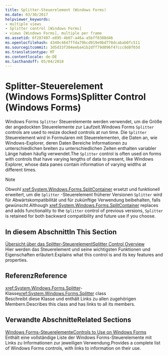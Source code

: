 ```yaml
---
title: Splitter-Steuerelement (Windows Forms)
ms.date: 03/30/2017
helpviewer_keywords:
- multiple views
- Splitter control [Windows Forms]
- views [Windows Forms], multiple per frame
ms.assetid: 6f287407-e895-4b07-a46a-a5bff8388d46
ms.openlocfilehash: 4340c4647ffda79bcd919e9bd778dcabab0fc511
ms.sourcegitcommit: 3d5d33f384eeba41b2dff79d096f47ccc8d8f03d
ms.translationtype: MT
ms.contentlocale: de-DE
ms.lasthandoff: 05/04/2018
---
```

# <a name="splitter-control-windows-forms"></a><span data-ttu-id="6fdc4-102">Splitter-Steuerelement (Windows Forms)</span><span class="sxs-lookup"><span data-stu-id="6fdc4-102">Splitter Control (Windows Forms)</span></span>
<span data-ttu-id="6fdc4-103">Windows Forms `Splitter` Steuerelemente werden verwendet, um die Größe der angedockten Steuerelemente zur Laufzeit.</span><span class="sxs-lookup"><span data-stu-id="6fdc4-103">Windows Forms `Splitter` controls are used to resize docked controls at run time.</span></span> <span data-ttu-id="6fdc4-104">Die `Splitter` Steuerelement wird in Formularen mit Steuerelementen, die Daten an, wie Windows-Explorer, deren Daten Bereiche Informationen zu unterschiedlichen breiten zu unterschiedlichen Zeiten enthalten variabler Länge haben häufig verwendet.</span><span class="sxs-lookup"><span data-stu-id="6fdc4-104">The `Splitter` control is often used on forms with controls that have varying lengths of data to present, like Windows Explorer, whose data panes contain information of varying widths at different times.</span></span>  
  
> [!NOTE]
>  <span data-ttu-id="6fdc4-105">Obwohl <xref:System.Windows.Forms.SplitContainer> ersetzt und funktionell erweitert, um die `Splitter` -Steuerelement früherer Versionen `Splitter` wird für Abwärtskompatibilität und für zukünftige Verwendung beibehalten, falls gewünscht.</span><span class="sxs-lookup"><span data-stu-id="6fdc4-105">Although <xref:System.Windows.Forms.SplitContainer> replaces and adds functionality to the `Splitter` control of previous versions, `Splitter` is retained for both backward compatibility and future use if you choose.</span></span>  
  
## <a name="in-this-section"></a><span data-ttu-id="6fdc4-106">In diesem Abschnitt</span><span class="sxs-lookup"><span data-stu-id="6fdc4-106">In This Section</span></span>  
 [<span data-ttu-id="6fdc4-107">Übersicht über das Splitter-Steuerelement</span><span class="sxs-lookup"><span data-stu-id="6fdc4-107">Splitter Control Overview</span></span>](../../../../docs/framework/winforms/controls/splitter-control-overview-windows-forms.md)  
 <span data-ttu-id="6fdc4-108">Hier werden das Steuerelement und seine wichtigsten Funktionen und Eigenschaften erläutert.</span><span class="sxs-lookup"><span data-stu-id="6fdc4-108">Explains what this control is and its key features and properties.</span></span>  
  
## <a name="reference"></a><span data-ttu-id="6fdc4-109">Referenz</span><span class="sxs-lookup"><span data-stu-id="6fdc4-109">Reference</span></span>  
 <span data-ttu-id="6fdc4-110"><xref:System.Windows.Forms.Splitter>-Klasse</span><span class="sxs-lookup"><span data-stu-id="6fdc4-110"><xref:System.Windows.Forms.Splitter> class</span></span>  
 <span data-ttu-id="6fdc4-111">Beschreibt diese Klasse und enthält Links zu allen zugehörigen Membern.</span><span class="sxs-lookup"><span data-stu-id="6fdc4-111">Describes this class and has links to all its members.</span></span>  
  
## <a name="related-sections"></a><span data-ttu-id="6fdc4-112">Verwandte Abschnitte</span><span class="sxs-lookup"><span data-stu-id="6fdc4-112">Related Sections</span></span>  
 [<span data-ttu-id="6fdc4-113">Windows Forms-Steuerelemente</span><span class="sxs-lookup"><span data-stu-id="6fdc4-113">Controls to Use on Windows Forms</span></span>](../../../../docs/framework/winforms/controls/controls-to-use-on-windows-forms.md)  
 <span data-ttu-id="6fdc4-114">Enthält eine vollständige Liste der Windows Forms-Steuerelemente mit Links zu Informationen zur jeweiligen Verwendung.</span><span class="sxs-lookup"><span data-stu-id="6fdc4-114">Provides a complete list of Windows Forms controls, with links to information on their use.</span></span>
